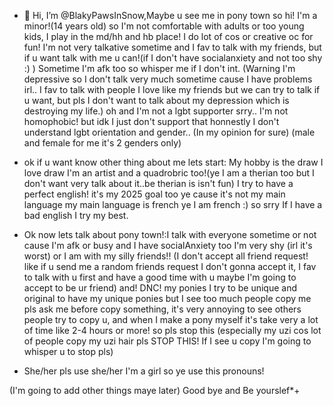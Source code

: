 - 👋 Hi, I’m @BlakyPawsInSnow,Maybe u see me in pony town so hi! I'm a minor!(14 years old) so I'm not comfortable with adults or too young kids, I play in the md/hh and hb place! 
I do lot of cos or creative oc for fun! I'm not very talkative sometime and I fav to talk with my friends, but if u want talk with me u can!(if I don't have socialanxiety and not too shy :) ) Sometime I'm afk too
so whisper me if I don't int.
(Warning I'm depressive so I don't talk very much sometime cause I have problems irl.. I fav to talk with people I love like my friends
but we can try to talk if u want, but pls I don't want to talk about my depression which is destroying my life.) oh and I'm not a lgbt supporter srry.. I'm not homophobic! but
idk I just don't support that honnestly I don't understand lgbt orientation and gender.. (In my opinion for sure) (male and female for me it's 2 genders only)

-  ok if u want know other thing about me lets start: My hobby is the draw I love draw I'm an artist and a quadrobric too!(ye I am a therian too but I don't want very talk about it..be therian is isn't fun)
I try to have a perfect english! it's my 2025 goal too ye cause it's not my main language my main language is french ye I am french :) so srry If I have a bad english I try my best.
  
- Ok now lets talk about pony town!:I talk with everyone sometime or not cause I'm afk or busy and I have socialAnxiety too I'm very shy (irl it's worst) or I am with my silly friends!! (I don't accept all friend request!
like if u send me a random friends request I don't gonna accept it, I fav to talk with u first and have a good time with u maybe I'm going to accept to be ur friend)
  and! DNC! my ponies I try to be unique and original to have my unique ponies but I see too much people copy me 
pls ask me before copy something, it's very annoying to see others people try to copy u, and when I make a pony myself it's take very a lot of time like 2-4 hours or more! so pls stop this (especially
my uzi cos lot of people copy my uzi hair pls STOP THIS! If I see u copy I'm going to whisper u to stop pls)

- She/her pls use she/her I'm a girl so ye use this pronouns!

(I'm going to add other things maye later) Good bye and Be yourslef*+
